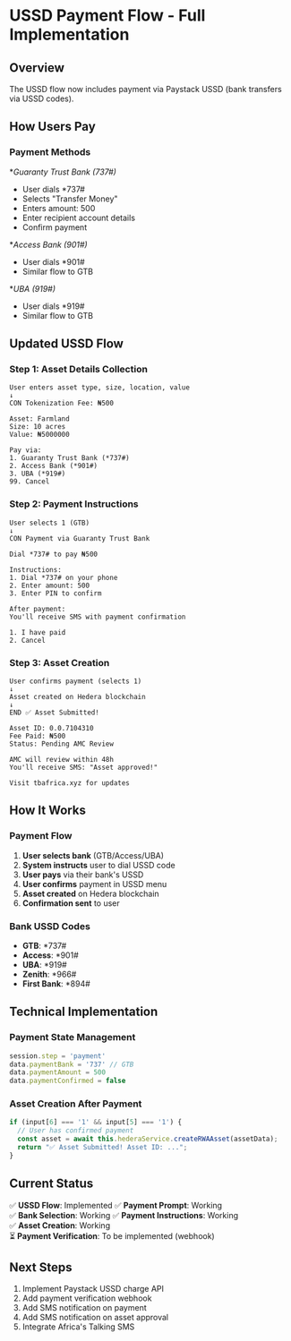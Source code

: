 # USSD Payment Flow - Full Implementation

## Overview

The USSD flow now includes payment via Paystack USSD (bank transfers via USSD codes).

## How Users Pay

### Payment Methods

**Guaranty Trust Bank (*737#)**
- User dials *737#
- Selects "Transfer Money"
- Enters amount: 500
- Enter recipient account details
- Confirm payment

**Access Bank (*901#)**
- User dials *901#
- Similar flow to GTB

**UBA (*919#)**
- User dials *919#
- Similar flow to GTB

## Updated USSD Flow

### Step 1: Asset Details Collection
```
User enters asset type, size, location, value
↓
CON Tokenization Fee: ₦500

Asset: Farmland
Size: 10 acres
Value: ₦5000000

Pay via:
1. Guaranty Trust Bank (*737#)
2. Access Bank (*901#)
3. UBA (*919#)
99. Cancel
```

### Step 2: Payment Instructions
```
User selects 1 (GTB)
↓
CON Payment via Guaranty Trust Bank

Dial *737# to pay ₦500

Instructions:
1. Dial *737# on your phone
2. Enter amount: 500
3. Enter PIN to confirm

After payment:
You'll receive SMS with payment confirmation

1. I have paid
2. Cancel
```

### Step 3: Asset Creation
```
User confirms payment (selects 1)
↓
Asset created on Hedera blockchain
↓
END ✅ Asset Submitted!

Asset ID: 0.0.7104310
Fee Paid: ₦500
Status: Pending AMC Review

AMC will review within 48h
You'll receive SMS: "Asset approved!"

Visit tbafrica.xyz for updates
```

## How It Works

### Payment Flow

1. **User selects bank** (GTB/Access/UBA)
2. **System instructs** user to dial USSD code
3. **User pays** via their bank's USSD
4. **User confirms** payment in USSD menu
5. **Asset created** on Hedera blockchain
6. **Confirmation sent** to user

### Bank USSD Codes

- **GTB**: *737#
- **Access**: *901#
- **UBA**: *919#
- **Zenith**: *966#
- **First Bank**: *894#

## Technical Implementation

### Payment State Management

```typescript
session.step = 'payment'
data.paymentBank = '737' // GTB
data.paymentAmount = 500
data.paymentConfirmed = false
```

### Asset Creation After Payment

```typescript
if (input[6] === '1' && input[5] === '1') {
  // User has confirmed payment
  const asset = await this.hederaService.createRWAAsset(assetData);
  return "✅ Asset Submitted! Asset ID: ...";
}
```

## Current Status

✅ **USSD Flow**: Implemented
✅ **Payment Prompt**: Working  
✅ **Bank Selection**: Working
✅ **Payment Instructions**: Working  
✅ **Asset Creation**: Working  
⏳ **Payment Verification**: To be implemented (webhook)

## Next Steps

1. Implement Paystack USSD charge API
2. Add payment verification webhook
3. Add SMS notification on payment
4. Add SMS notification on asset approval
5. Integrate Africa's Talking SMS


